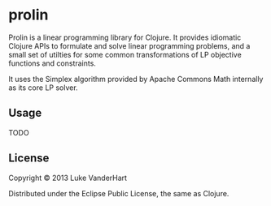 # prolin

Prolin is a linear programming library for Clojure. It provides
idiomatic Clojure APIs to formulate and solve linear programming
problems, and a small set of utilties for some common transformations
of LP objective functions and constraints.

It uses the Simplex algorithm provided by Apache Commons Math
internally as its core LP solver.

## Usage

TODO

## License

Copyright © 2013 Luke VanderHart

Distributed under the Eclipse Public License, the same as Clojure.

